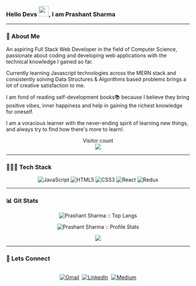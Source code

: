 <h3>Hello Devs <img src="https://media.giphy.com/media/hvRJCLFzcasrR4ia7z/giphy.gif" width="28">, I am Prashant Sharma</h3>
<hr>

<h3>📖 About Me</h3>
<p></p>
<p>
  An aspiring Full Stack Web Developer in the field of Computer Science, passionate about coding and developing web applications with the technical knowledge I gained so far.

Currently learning Javascript technologies across the MERN stack and consistently solving Data Structures & Algorithms based problems brings a lot of creative satisfaction to me.

I am fond of reading self-development books📚 because I believe they bring positive vibes, inner happiness and help in gaining the richest knowledge for oneself.

I am a voracious learner with the never-ending spirit of learning new things, and always try to find how there's more to learn!.
</p>
<p></p>
<p align="center"> 
  Visitor count<br>
  <img src="https://profile-counter.glitch.me/prashantsharma142500/count.svg" />
</p>
<hr>

### 👩🏻‍💻  Tech Stack
<p align="center">
<img alt="JavaScript" src="https://img.shields.io/badge/javascript-%23323330.svg?&style=for-the-badge&logo=javascript&logoColor=%23F7DF1E"/>
 <img alt="HTML5" src="https://img.shields.io/badge/html5-%23E34F26.svg?&style=for-the-badge&logo=html5&logoColor=white"/> 
 <img alt="CSS3" src="https://img.shields.io/badge/css3-%231572B6.svg?&style=for-the-badge&logo=css3&logoColor=white"/>
<img alt="React" src="https://img.shields.io/badge/react-%2320232a.svg?&style=for-the-badge&logo=react&logoColor=%2361DAFB"/>
<img alt="Redux" src="https://img.shields.io/badge/redux-%23593d88.svg?&style=for-the-badge&logo=redux&logoColor=white"/>
<!-- <img alt="NodeJS" src="https://img.shields.io/badge/node.js-%2343853D.svg?&style=for-the-badge&logo=node.js&logoColor=white"/> -->
<!-- <img alt="Express.js" src="https://img.shields.io/badge/express.js-%23404d59.svg?&style=for-the-badge"/> -->
<!-- <img alt="MongoDB" src ="https://img.shields.io/badge/MongoDB-%234ea94b.svg?&style=for-the-badge&logo=mongodb&logoColor=white"/> -->
 <p/>
<hr>
 
### 📊 Git Stats
<p align="center"><img src="https://github-readme-stats.vercel.app/api/top-langs/?username=prashant-sharma-tws&langs_count=4&title_color=fff&icon_color=79ff97&text_color=9f9f9f&bg_color=151515&layout=compact" alt="Prashant Sharma :: Top Langs" /></p>

<p align="center"><img src="https://github-readme-stats.vercel.app/api?username=prashant-sharma-tws&&show_icons=true&title_color=fff&icon_color=79ff97&text_color=9f9f9f&bg_color=151515" alt="Prashant Sharma :: Profile Stats" /></p>

<p align="center"><img align="center" src="https://github-readme-streak-stats.herokuapp.com/?user=prashant-sharma-tws&&show_icons=true&title_color=fff&icon_color=79ff97&text_color=ffffff&bg_color=black"><p/>
<hr>
 
### 🤝 Lets Connect 
<p align="center">
<br>
<a href="mailto:ps142500@gmail.com"><img src="https://img.shields.io/badge/Gmail-D14836?style=for-the-badge&logo=gmail&logoColor=white" alt="Gmail" /></a>&nbsp;
<a href="https://www.linkedin.com/in/prashant-kumar-sharma-"><img src="https://img.shields.io/badge/linkedin-%230077B5.svg?&style=for-the-badge&logo=linkedin&logoColor=white" alt="LinkedIn" /></a>&nbsp;
<a href="https://prashantsharmatws.medium.com/"><img src="https://img.shields.io/badge/Medium-12100E?style=for-the-badge&logo=medium&logoColor=white" alt="Medium" /></a><br>&nbsp;
  
